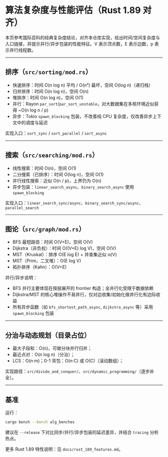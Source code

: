 # 算法复杂度与性能评估（Rust 1.89 对齐）

本页参考国际百科的经典复杂度结论，对齐本仓库实现，给出时间/空间复杂度与入口链接，并提示并行/异步包装的性能特征。V 表示顶点数，E 表示边数，p 表示并行线程数。

---

## 排序（`src/sorting/mod.rs`）

- 快速排序：时间 O(n log n) 平均 / O(n²) 最坏，空间 O(log n)（递归栈）
- 归并排序：时间 O(n log n)，空间 O(n)
- 堆排序：时间 O(n log n)，空间 O(1)
- 并行：Rayon `par_sort`/`par_sort_unstable`，对大数据集在多核环境近似获得 ~O(n log n / p)
- 异步：Tokio `spawn_blocking` 包装，不改善纯 CPU 复杂度，仅改善异步上下文中的调度与延迟

实现入口：`sort_sync` / `sort_parallel` / `sort_async`

---

## 搜索（`src/searching/mod.rs`）

- 线性搜索：时间 O(n)，空间 O(1)
- 二分搜索（已排序）：时间 O(log n)，空间 O(1)
- 并行线性搜索：近似 O(n / p)，上界仍为 O(n)
- 异步包装：`linear_search_async`、`binary_search_async` 使用 `spawn_blocking`

实现入口：`linear_search_sync/async`、`binary_search_sync/async`、`parallel_search`

---

## 图论（`src/graph/mod.rs`）

- BFS 最短路径：时间 O(V+E)，空间 O(V)
- Dijkstra（非负权）：时间 O((V+E) log V)，空间 O(V)
- MST（Kruskal）：排序 O(E log E) + 并查集近似 α(V)
- MST（Prim，二叉堆）：O(E log V)
- 拓扑排序（Kahn）：O(V+E)

并行/异步说明：

- BFS 并行主要体现在按层展开的 frontier 构造；全并行化受限于数据依赖
- Dijkstra/MST 的核心堆操作不易并行，仅对边收集/初始化做并行化有边际收益
- 所有异步函数（如 `bfs_shortest_path_async`, `dijkstra_async` 等）采用 `spawn_blocking` 包装

---

## 分治与动态规划（目录占位）

- 最大子段和：O(n)，可做分块并行归并；
- 最近点对：O(n log n)（分治）；
- LCS：O(n·m)；0-1 背包：O(n·C) 或 O(C)（滚动数组）；

实现路径：`src/divide_and_conquer/`、`src/dynamic_programming/`（逐步补全）。

---

## 基准

运行：

```bash
cargo bench --bench alg_benches
```

建议在 `--release` 下对比同步/并行/异步包装的延迟差异，并结合 `tracing` 分析热点。

更多 Rust 1.89 特性说明：见 `docs/rust_189_features.md`。
